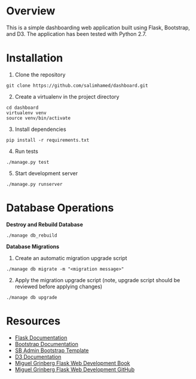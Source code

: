 # Overview

This is a simple dashboarding web application built using Flask, Bootstrap, and D3.  The application has been tested with Python 2.7.

# Installation

1. Clone the repository
  ```
  git clone https://github.com/salimhamed/dashboard.git
  ```

2. Create a virtualenv in the project directory
  ```
  cd dashboard
  virtualenv venv
  source venv/bin/activate
  ```

3. Install dependencies
  ```
  pip install -r requirements.txt
  ```

4. Run tests
  ```
  ./manage.py test
  ```

5. Start development server
  ```
  ./manage.py runserver
  ```

# Database Operations

**Destroy and Rebuild Database**
```
./manage db_rebuild
```

**Database Migrations**

1. Create an automatic migration upgrade script
  ```
  ./manage db migrate -m "<migration message>"
  ```

2. Apply the migration upgrade script (note, upgrade script should be reviewed before applying changes)
  ```
  ./manage db upgrade
  ```

# Resources

* [Flask Documentation](http://flask.pocoo.org/)
* [Bootstrap Documentation](http://getbootstrap.com/)
* [SB Admin Bootstrap Template](http://startbootstrap.com/template-overviews/sb-admin/)
* [D3 Documentation](http://d3js.org/)
* [Miguel Grinberg Flask Web Development Book](http://www.flaskbook.com/)
* [Miguel Grinberg Flask Web Development GitHub](https://github.com/miguelgrinberg/flasky)
